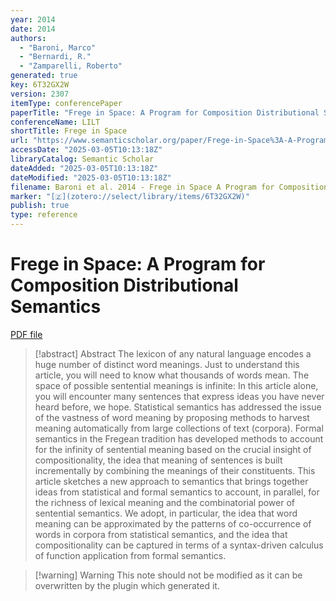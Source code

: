 ```yaml
---
year: 2014
date: 2014
authors:
  - "Baroni, Marco"
  - "Bernardi, R."
  - "Zamparelli, Roberto"
generated: true
key: 6T32GX2W
version: 2307
itemType: conferencePaper
paperTitle: "Frege in Space: A Program for Composition Distributional Semantics"
conferenceName: LILT
shortTitle: Frege in Space
url: "https://www.semanticscholar.org/paper/Frege-in-Space%3A-A-Program-for-Composition-Semantics-Baroni-Bernardi/3c721b5986f674df242f40ae5cf629b5af81f1e0"
accessDate: "2025-03-05T10:13:18Z"
libraryCatalog: Semantic Scholar
dateAdded: "2025-03-05T10:13:18Z"
dateModified: "2025-03-05T10:13:18Z"
filename: Baroni et al. 2014 - Frege in Space A Program for Composition Distributional Semantics.pdf
marker: "[🇿](zotero://select/library/items/6T32GX2W)"
publish: true
type: reference
---
```

# Frege in Space: A Program for Composition Distributional Semantics

[PDF file](/Papers/PDFs/Baroni%20et%20al.%202014%20-%20Frege%20in%20Space%20A%20Program%20for%20Composition%20Distributional%20Semantics.pdf)

> [!abstract] Abstract
> The lexicon of any natural language encodes a huge number of distinct word meanings. Just to understand this article, you will need to know what thousands of words mean. The space of possible sentential meanings is infinite: In this article alone, you will encounter many sentences that express ideas you have never heard before, we hope. Statistical semantics has addressed the issue of the vastness of word meaning by proposing methods to harvest meaning automatically from large collections of text (corpora). Formal semantics in the Fregean tradition has developed methods to account for the infinity of sentential meaning based on the crucial insight of compositionality, the idea that meaning of sentences is built incrementally by combining the meanings of their constituents. This article sketches a new approach to semantics that brings together ideas from statistical and formal semantics to account, in parallel, for the richness of lexical meaning and the combinatorial power of sentential semantics. We adopt, in particular, the idea that word meaning can be approximated by the patterns of co-occurrence of words in corpora from statistical semantics, and the idea that compositionality can be captured in terms of a syntax-driven calculus of function application from formal semantics.

>[!warning] Warning
> This note should not be modified as it can be overwritten by the plugin which generated it.

